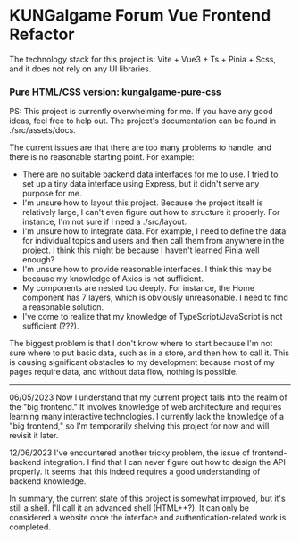 # KUNGalgame Forum Vue Frontend Refactor

The technology stack for this project is: Vite + Vue3 + Ts + Pinia + Scss, and it does not rely on any UI libraries.

### Pure HTML/CSS version: [kungalgame-pure-css](https://github.com/KUN1007/kungalgame-pure-css)

PS: This project is currently overwhelming for me. If you have any good ideas, feel free to help out. The project's documentation can be found in ./src/assets/docs.

The current issues are that there are too many problems to handle, and there is no reasonable starting point. For example:

* There are no suitable backend data interfaces for me to use. I tried to set up a tiny data interface using Express, but it didn't serve any purpose for me.
* I'm unsure how to layout this project. Because the project itself is relatively large, I can't even figure out how to structure it properly. For instance, I'm not sure if I need a ./src/layout.
* I'm unsure how to integrate data. For example, I need to define the data for individual topics and users and then call them from anywhere in the project. I think this might be because I haven't learned Pinia well enough?
* I'm unsure how to provide reasonable interfaces. I think this may be because my knowledge of Axios is not sufficient.
* My components are nested too deeply. For instance, the Home component has 7 layers, which is obviously unreasonable. I need to find a reasonable solution.
* I've come to realize that my knowledge of TypeScript/JavaScript is not sufficient (???).

The biggest problem is that I don't know where to start because I'm not sure where to put basic data, such as in a store, and then how to call it. This is causing significant obstacles to my development because most of my pages require data, and without data flow, nothing is possible.

---

06/05/2023
Now I understand that my current project falls into the realm of the "big frontend." It involves knowledge of web architecture and requires learning many interactive technologies. I currently lack the knowledge of a "big frontend," so I'm temporarily shelving this project for now and will revisit it later.

12/06/2023
I've encountered another tricky problem, the issue of frontend-backend integration. I find that I can never figure out how to design the API properly. It seems that this indeed requires a good understanding of backend knowledge.

In summary, the current state of this project is somewhat improved, but it's still a shell. I'll call it an advanced shell (HTML++?). It can only be considered a website once the interface and authentication-related work is completed.